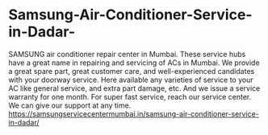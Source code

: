 # Samsung-Air-Conditioner-Service-in-Dadar-
SAMSUNG  air conditioner repair center in Mumbai. These service hubs have a great name in repairing and servicing of ACs in Mumbai. We provide a great spare part, great customer care, and well-experienced candidates with your doorway service. Here available any varieties of service to your AC like general service, and extra part damage, etc. And we issue a service warranty for one month. For super fast service, reach our service center. We can give our support at any time.       https://samsungservicecentermumbai.in/samsung-air-conditioner-service-in-dadar/
